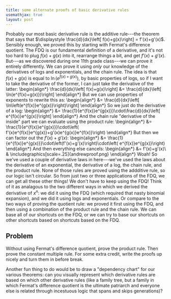 ```yaml
---
title: some alternate proofs of basic derivative rules
usemathjax: true
layout: post
---
```



Probably our most basic derivative rule is the additive rule---the theorem that says that $\displaystyle \frac{d}{dx}\left[ f(x)+g(x)\right] = f'(x)+g'(x)$. Sensibly enough, we proved this by starting with Fermat's difference quotient. The FDQ is our fundamental definition of a derivative, and it's not too hard to plug $f(x)+g(x)$ into it, rearrange things a bit, and get $f'(x)+g'(x)$. But---as we discovered during one 11th grade class---we can prove it entirely differently. We can prove it using *only* our knowledge of the derivatives of logs and exponentials, and the chain rule. The idea is that $f(x)+g(x)$ is equal to $\ln\left(e^{f(x)+g(x)}\right)$, by basic properties of logs, so if I want to take the derivative of the former, I can just take the derivative of the latter:
\begin{align*}
\frac{d}{dx}\left[ f(x)+g(x)\right] &= \frac{d}{dx}\left[ \ln(e^{f(x)+g(x)})\right]
\end{align*}
But we can use properties of exponents to rewrite this as:
\begin{align*}
&= \frac{d}{dx}\left[ \ln\left(e^{f(x)}e^{g(x)}\right)\right]
\end{align*}
So we just do the derivative of a log:
\begin{align*}
&=  \frac{1}{e^{f(x)}e^{g(x)}}\cdot\frac{d}{dx}\left[ e^{f(x)}e^{g(x)}\right]
\end{align*}
And the chain rule "derivative of the inside" part we can evaluate using the product rule:
\begin{align*}
&=  \frac{1}{e^{f(x)}e^{g(x)}}\cdot\left( f'(x)e^{f(x)}e^{g(x)}+g'(x)e^{g(x)}e^{f(x)}\right)
\end{align*}
But then we can factor out the $f'(x)+g'(x)$:
\begin{align*}
&=   \frac{1}{e^{f(x)}e^{g(x)}}\cdot\left(f'(x)+g'(x)\right)\cdot\left( e^{f(x)}e^{g(x)}\right)
\end{align*}
And then everything else cancels:
\begin{align*}
&=  f'(x)+g'(x)\\
& \includegraphics[scale=.25]{andrewproof.png}
\end{align*}
Woah! So we've used a couple of derivative laws in here---we've used the laws about the derivative of an exponential, the derivative of a log, the chain rule, and the product rule. None of those rules are proved using the addditive rule, so our logic isn't circular. So from just two or three applications of the FDQ, we can get all these other things! We don't have to keep using the FDQ! Think of it as analagous to the two different ways in which we derived the derivative of $x^n$: we did it using the FDQ (which required that nasty binomial expansion), and we did it using logs and exponentials. Or compare to the two ways of proving the quotient rule: we proved it first using the FDQ, and then using a combination of the product rule and the chain rule. We can base all of our shortcuts on the FDQ, or we can try to base our shortcuts on other shortcuts based on shortcuts based on the FDQ.


## Problem

Without using Fermat's difference quotient, prove the product rule. Then prove the constant multiple rule. For some extra credit, write the proofs up nicely and turn them in before break.

Another fun thing to do would be to draw a "dependency chart" for our various theorems: can you visually represent which derivative rules are based on which other derivative rules (like a family tree, but a family in which Fermat's difference quotient is the ultimate patriarch and everyone else is related through incestuous logic that spans and skips generations)?
